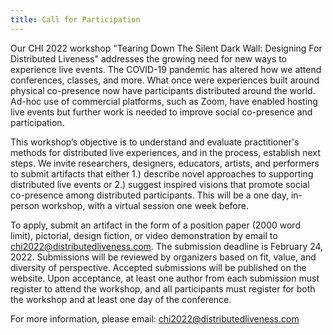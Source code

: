 ```yaml
---
title: Call for Participation
---
```


Our CHI 2022 workshop "Tearing Down The Silent Dark Wall: Designing For Distributed Liveness" addresses the growing need for new ways to experience live events. The COVID-19 pandemic has altered how we attend conferences, classes, and more. What once were experiences built around physical co-presence now have participants distributed around the world. Ad-hoc use of commercial platforms, such as Zoom, have enabled hosting live events but further work is needed to improve social co-presence and participation.

This workshop’s objective is to understand and evaluate practitioner's methods for distributed live experiences, and in the process, establish next steps. We invite researchers, designers, educators, artists, and performers to submit artifacts that either 1.) describe novel approaches to supporting distributed live events or 2.) suggest inspired visions that promote social co-presence among distributed participants. This will be a one day, in-person workshop, with a virtual session one week before.

To apply, submit an artifact in the form of a position paper (2000 word limit), pictorial, design fiction, or video demonstration by email to [chi2022@distributedliveness.com](mailto:chi2022@distributedliveness.com). The submission deadline is February 24, 2022. Submissions will be reviewed by organizers based on fit, value, and diversity of perspective. Accepted submissions will be published on the website. Upon acceptance, at least one author from each submission must register to attend the workshop, and all participants must register for both the workshop and at least one day of the conference.

For more information, please email: [chi2022@distributedliveness.com](mailto:chi2022@distributedliveness.com)